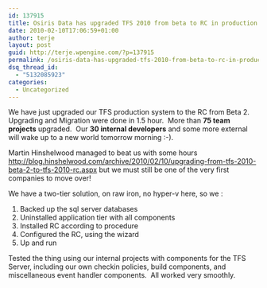 ```yaml
---
id: 137915
title: Osiris Data has upgraded TFS 2010 from beta to RC in production
date: 2010-02-10T17:06:59+01:00
author: terje
layout: post
guid: http://terje.wpengine.com/?p=137915
permalink: /osiris-data-has-upgraded-tfs-2010-from-beta-to-rc-in-production/
dsq_thread_id:
  - "5132085923"
categories:
  - Uncategorized
---
```

<p>We have just upgraded our TFS production system to the RC from Beta 2.  Upgrading and Migration were done in 1.5 hour.  More than <strong>75 team projects</strong> upgraded.  Our <strong>30 internal developers</strong> and some more external will wake up to a new world tomorrow morning :-).</p>  <p>Martin Hinshelwood managed to beat us with some hours <a title="http://blog.hinshelwood.com/archive/2010/02/10/upgrading-from-tfs-2010-beta-2-to-tfs-2010-rc.aspx" href="http://blog.hinshelwood.com/archive/2010/02/10/upgrading-from-tfs-2010-beta-2-to-tfs-2010-rc.aspx">http://blog.hinshelwood.com/archive/2010/02/10/upgrading-from-tfs-2010-beta-2-to-tfs-2010-rc.aspx</a> but we must still be one of the very first companies to move over!  </p>  <p>We have a two-tier solution, on raw iron, no hyper-v here, so we :</p>  <ol>   <li>Backed up the sql server databases</li>    <li>Uninstalled application tier with all components</li>    <li>Installed RC according to procedure</li>    <li>Configured the RC, using the wizard</li>    <li>Up and run</li> </ol>  <p>Tested the thing using our internal projects with components for the TFS Server, including our own checkin policies, build components, and miscellaneous event handler components.  All worked very smoothly.</p>